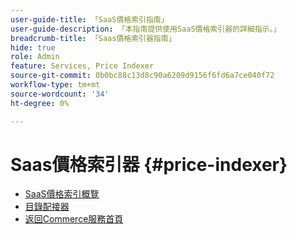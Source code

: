 ```yaml
---
user-guide-title: 「SaaS價格索引指南」
user-guide-description: 「本指南提供使用SaaS價格索引器的詳細指示。」
breadcrumb-title: 「Saas價格索引器指南」
hide: true
role: Admin
feature: Services, Price Indexer
source-git-commit: 0b0bc88c13d8c90a6209d9156f6fd6a7ce040f72
workflow-type: tm+mt
source-wordcount: '34'
ht-degree: 0%

---
```


# Saas價格索引器 {#price-indexer}

- [SaaS價格索引概覽](price-indexing.md)
- [目錄配接器](catalog-adapter.md)
- [返回Commerce服務首頁](https://experienceleague.adobe.com/docs/commerce-merchant-services/user-guides/home.html)


